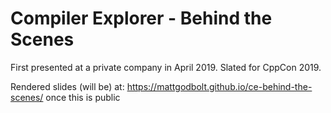 # Compiler Explorer - Behind the Scenes

First presented at a private company in April 2019. Slated for CppCon 2019.

Rendered slides (will be) at: https://mattgodbolt.github.io/ce-behind-the-scenes/ once this is public
